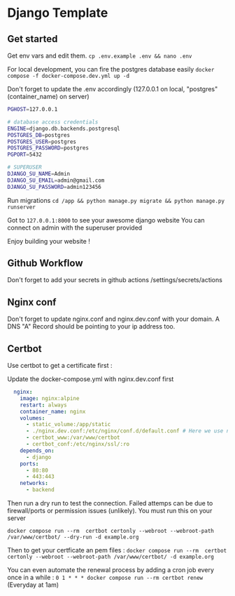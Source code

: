 # Django Template

## Get started

Get env vars and edit them.
`cp .env.example .env && nano .env`

For local development, you can fire the postgres database easily 
`docker compose -f docker-compose.dev.yml up -d`

Don't forget to update the .env accordingly (127.0.0.1 on local, "postgres" (container_name) on server)
```bash
PGHOST=127.0.0.1

# database access credentials
ENGINE=django.db.backends.postgresql
POSTGRES_DB=postgres
POSTGRES_USER=postgres
POSTGRES_PASSWORD=postgres
PGPORT=5432

# SUPERUSER
DJANGO_SU_NAME=Admin
DJANGO_SU_EMAIL=admin@gmail.com    
DJANGO_SU_PASSWORD=admin123456
```

Run migrations
`cd /app && python manage.py migrate && python manage.py runserver`

Got to `127.0.0.1:8000` to see your awesome django website
You can connect on admin with the superuser provided 

Enjoy building your website ! 




## Github Workflow 

Don't forget to add your secrets in github actions /settings/secrets/actions

## Nginx conf 

Don't forget to update nginx.conf and nginx.dev.conf with your domain.
A DNS "A" Record should be pointing to your ip address too.

## Certbot 

Use certbot to get a certificate first :

Update the docker-compose.yml with nginx.dev.conf first

```yaml
  nginx:
    image: nginx:alpine
    restart: always
    container_name: nginx
    volumes:
      - static_volume:/app/static
      - ./nginx.dev.conf:/etc/nginx/conf.d/default.conf # Here we use nginx.dev.conf
      - certbot_www:/var/www/certbot
      - certbot_conf:/etc/nginx/ssl/:ro
    depends_on:
      - django
    ports:
      - 80:80
      - 443:443
    networks:
      - backend
```
Then run a dry run to test the connection. Failed attemps can be due to firewall/ports or permission issues (unlikely). You must run this on your server

`docker compose run --rm  certbot certonly --webroot --webroot-path /var/www/certbot/ --dry-run -d example.org` 

Then to get your certficate an pem files : 
`docker compose run --rm  certbot certonly --webroot --webroot-path /var/www/certbot/ -d example.org` 

You can even automate the renewal process by adding a cron job every once in a while : `0 1 * * * docker compose run --rm certbot renew` (Everyday at 1am)
